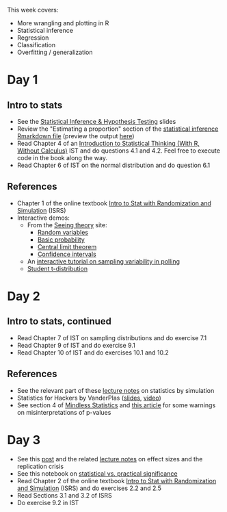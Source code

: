 This week covers:

  * More wrangling and plotting in R
  * Statistical inference
  * Regression
  * Classification
  * Overfitting / generalization



# Day 1

<!--
## Plotting (cont'd)

  * Review [visualization_with_ggplot2.ipynb](../week1/visualization_with_ggplot2.ipynb) for an introduction to data visualization with ggplot2

## The Anatomy of the Long Tail
  * Use the [download_movielens.sh](download_movielens.sh) script to download the [MovieLens data](http://grouplens.org/datasets/movielens/)
  * Fill in code in the [movielens.Rmd](movielens.Rmd) file to reproduce the plots from Wednesday's slides
  * Sketch out (on paper) how to generate figure 2 from [The Anatomy of the Long Tail](https://5harad.com/papers/long_tail.pdf)
  * Write code to do this in the last section of [movielens.Rmd](movielens.Rmd)

-->

<!--

# Day 5

## Reproducibility
  * Review the slides for [reproducible code](reproducible_code.pptx)
  * Read this [Introduction to Make](https://bost.ocks.org/mike/make/) and [Make for Data Scientists](http://blog.kaggle.com/2012/10/15/make-for-data-scientists/)

-->




## Intro to stats
  * See the [Statistical Inference & Hypothesis Testing](intro_to_stats.pptx) slides
  * Review the "Estimating a proportion" section of the [statistical inference Rmarkdown file](statistical_inference.Rmd) (preview the output [here](http://htmlpreview.github.io/?https://github.com/msr-ds3/coursework/blob/master/week2/statistical_inference.html))
  * Read Chapter 4 of an [Introduction to Statistical Thinking (With R, Without Calculus)](http://pluto.huji.ac.il/~msby/StatThink/) IST and do questions 4.1 and 4.2. Feel free to execute code in the book along the way.
  * Read Chapter 6 of IST on the normal distribution and do question 6.1

## References
* Chapter 1 of the online textbook [Intro to Stat with Randomization and Simulation](https://www.openintro.org/stat/textbook.php) (ISRS)
* Interactive demos:
    * From the [Seeing theory](http://students.brown.edu/seeing-theory/) site:
      * [Random variables](http://students.brown.edu/seeing-theory/probability-distributions/index.html#section1)
      * [Basic probability](http://students.brown.edu/seeing-theory/basic-probability/index.html)
      * [Central limit theorem](http://students.brown.edu/seeing-theory/probability-distributions/index.html#section3)
      * [Confidence intervals](http://students.brown.edu/seeing-theory/frequentist-inference/index.html#section2)
    * An [interactive tutorial on sampling variability in polling](http://rocknpoll.graphics)
    * [Student t-distribution](http://rpsychologist.com/d3/tdist/)

# Day 2

## Intro to stats, continued

  * Read Chapter 7 of IST on sampling distributions and do exercise 7.1
  * Read Chapter 9 of IST and do exercise 9.1
  * Read Chapter 10 of IST and do exercises 10.1 and 10.2

## References
  * See the relevant part of these [lecture notes](https://github.com/jhofman/msd2019-notes/blob/master/lecture_5/lecture_5.pdf) on statistics by simulation
  * Statistics for Hackers by VanderPlas ([slides](https://speakerdeck.com/jakevdp/statistics-for-hackers), [video](https://www.youtube.com/watch?v=Iq9DzN6mvYA))
  * See section 4 of [Mindless Statistics](http://library.mpib-berlin.mpg.de/ft/gg/GG_Mindless_2004.pdf) and [this article](https://link.springer.com/article/10.1007/s10654-016-0149-3) for some warnings on misinterpretations of p-values

# Day 3
  * See this [post](http://modelingsocialdata.org/lectures/2019/03/01/lecture-6-reproducibility-2.html) and the related [lecture notes](https://github.com/jhofman/msd2019-notes/blob/master/lecture_6/lecture_6.pdf) on effect sizes and the replication crisis
  * See this notebook on [statistical vs. practical significance](http://htmlpreview.github.io/?https://github.com/msr-ds3/coursework/blob/master/week2/statistically_significant_splits.html)
  * Read Chapter 2 of the online textbook [Intro to Stat with Randomization and Simulation](https://www.openintro.org/book/isrs/) (ISRS) and do exercises 2.2 and 2.5
  * Read Sections 3.1 and 3.2 of ISRS
  * Do exercise 9.2 in IST


<!--
  	 * Example 5 in Section 8.3.5

  	 * Questions 11.1 and 11.3

    * ISRS 2.21, 2.23
-->


<!--

  
# Day 4

# Day 5

## Hypothesis testing

  * We talked about hypothesis testing via simulation on the whiteboard
  * Review the "Hypothesis testing" section of the [statistical inference Rmarkdown file](statistical_inference.Rmd) (preview the output [here](http://htmlpreview.github.io/?https://github.com/msr-ds3/coursework/blob/master/week2/statistical_inference.html))
  * See notes [here](https://github.com/jhofman/msd2019-notes/blob/master/lecture_5/lecture_5.pdf)

## Stats (again!)

  * Read Chapter 2 of [Intro to Stat with Randomization and Simulation](https://www.openintro.org/stat/textbook.php) (ISRS)
  * Do these two problems:
    * [Power calculation for the link between coffee and cancer](https://github.com/jhofman/msd2019/tree/master/homework/homework_2/problem_1)
    * [Is yawning contagious?](https://github.com/jhofman/msd2019/tree/master/homework/homework_2/problem_2)
    
<!--

  * Review the third chapter of [An Introduction to Statistical Learning](http://www-bcf.usc.edu/~gareth/ISL/index.html) and work on the associated lab



-->

<!--

# Day 2

  * Review the [Prediction and Regression](Lecture%202%20Prediction%20regression%202018.pptx) slides
  * Do [HW2](hw2%20DS3%202018.docx) where you'll learn all about regression and Orange Juice!
  * See this notebook on [linear models](https://github.com/msr-ds3/coursework/blob/master/week2/linear_models.ipynb) with the `modelr` from the tidyverse and this one on [model evaluation](model_evaluation.ipynb) 
  * Read Chapter 18 of [R for Data Science](http://r4ds.had.co.nz) on modeling in R
  * Reference:
    * A description of the [oj data](https://rdrr.io/cran/bayesm/man/orangeJuice.html)
    * [Formula syntax in R](https://cran.r-project.org/doc/manuals/R-intro.html#Formulae-for-statistical-models)
    * Dan's interactive [Visual Least Squares](http://www.dangoldstein.com/dsn/archives/2006/03/every_wonder_ho.html) tool
    * Some background on elasticity: [blog post](http://www.salemmarafi.com/business/price-elasticity/), [Khan Academy video](https://www.khanacademy.org/economics-finance-domain/microeconomics/elasticity-tutorial/price-elasticity-tutorial/v/price-elasticity-of-demand)
    * A slide deck on [log transformations in regression](http://home.wlu.edu/%7Egusej/econ398/notes/logRegressions.pdf)
    * Chapter 3 of [Introduction to Statistical Learning](http://www-bcf.usc.edu/~gareth/ISL/) on regression
    * Also covered in Chapter 14 of [Introduction to Statistical Thinking](http://pluto.huji.ac.il/~msby/StatThink/)


# Day 3
  * Review the [Testing, cross-validation, and model selection](Lecture%203%20t%20stats%2C%20cross%20validation%20and%20model%20selection%202018.pptx) slides
  * Do [HW3](hw2%20DS3%202018.docx), which looks at including store demographics and previous prices for modeling oj sales

# Day 4
  * Investigate cross-price elasticity of oj sales together in class
  * Review the slides on [causality](Lecture%204%20Intro%20to%20causality%20non%20parametric.pptx)
  * Do the assignment below

## Cross-validation for Citibike trips
In this assignment we'll predict number of trips per day as a function of the weather on that day. Do all of your work in an RMarkdown file named `citibike_cv.Rmd`.

1. Create a data frame with one row for each day, the number of trips taken on that day, and the minimum temperature on that day.
2. Split the data into a randomly selected training and test set, as in the above exercise, with 80% of the data for training the model and 20% for testing.
3. Fit a model using ``lm`` to predict the number of trips as a (linear) function of the minimum temperature, and evaluate the fit on the training and testing data sets. Do this first visually by plotting the predicted and actual values as a function of the minimum temperature. Then do this with R^2 and RMSE on both the training and test sets. You'll want to use the ``predict`` and ``cor`` functions for this.
4. Repeat this procedure, but add a quadratic term to your model (e.g., ``+ tmin^2``, or (more or less) equivalently `` + poly(tmin,2)``). How does the model change, and how do the fits between the linear and quadratic models compare?
5. Now automate this, extending the model to higher-order polynomials with a ``for`` loop over the degree ``k``. For each value of ``k``, fit a model to the training data and save the R^2 on the training data to one vector and test vector to another. Then plot the training and test R^2 as a function of ``k``. What value of ``k`` has the best performance?
6. Finally, fit one model for the value of ``k`` with the best performance in 6), and plot the actual and predicted values for this model.

# Day 5

* Review these notebooks on [linear models](https://github.com/msr-ds3/coursework/blob/master/week2/linear_models.ipynb) with the `modelr` from the tidyverse and this one on [model evaluation](model_evaluation.ipynb) 
* See this [manual model fitting](https://jmhmsr.shinyapps.io/modelfit/) shiny app
* Do the assignment below

### Predicting daily Citibike trips
The point of this exercise is to get experience in an open-ended prediction exercise: predicting the total number of Citibike trips taken on a given day. Do all of your work in an RMarkdown file named `predict_citibike.Rmd`. Here are the rules of the game:

1. You can use any features you like that are available prior to the day in question, ranging from the weather, to the time of year and day of week, to activity in previous days or weeks, but don't cheat and use features from the future (e.g., the next day's trips). You might even try finding a CSV of holidays online and adding a factor for "is_holiday" to your model to see if this improves the fit.
2. As usual, split your data into training and testing subsets and evaluate performance on each.
3. Quantify your performance in two ways: R^2 (or the square of the correlation coefficient), as we've been doing, and with [root mean-squared error](https://www.kaggle.com/wiki/RootMeanSquaredError).
4. Report the model with the best performance on the test data. Watch out for overfitting.
5. Plot your final best fit model in two different ways. First with the date on the x-axis and the number of trips on the y-axis, showing the actual values as points and predicted values as a line. Second as a plot where the x-axis is the predicted value and the y-axis is the actual value, with each point representing one day.
5. Inspect the model when you're done to figure out what the highly predictive features are, and see if you can prune away any negligble features that don't matter much.
6. When you're convinced that you have your best model, clean up all your code so that it saves your best model in a ``.RData`` file.
7. Commit all of your changes to git, using ``git add -f`` to add the model ``.Rdata`` file if needed, and push to your Github repository.
8. Write a new file that loads in the [weather data for new days](weather_2015.csv) and your saved model, and predicts the number of trips for each day (see [load_trips.R](../week1/load_trips.R) for code snippets to load in the weather data).
9. Modify the [download_trips.sh](../week1/download_trips.sh) script to download trips from 2015 (instead of 2014). 
10. Compute the RMSE between the actual and predicted trips for 2015 and compare the results to what you found with cross-validation.
11. Pair up with a partner who has a different model, run their model, and evaluate the predictions it makes for the 2015 data.

-->